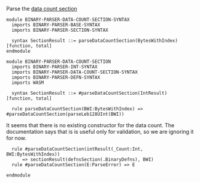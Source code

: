 Parse the [data count section](https://webassembly.github.io/spec/core/binary/modules.html#binary-datacountsec)

```k
module BINARY-PARSER-DATA-COUNT-SECTION-SYNTAX
  imports BINARY-PARSER-BASE-SYNTAX
  imports BINARY-PARSER-SECTION-SYNTAX

  syntax SectionResult ::= parseDataCountSection(BytesWithIndex)  [function, total]
endmodule

module BINARY-PARSER-DATA-COUNT-SECTION
  imports BINARY-PARSER-INT-SYNTAX
  imports BINARY-PARSER-DATA-COUNT-SECTION-SYNTAX
  imports BINARY-PARSER-DEFN-SYNTAX
  imports WASM

  syntax SectionResult ::= #parseDataCountSection(IntResult)  [function, total]

  rule parseDataCountSection(BWI:BytesWithIndex) => #parseDataCountSection(parseLeb128UInt(BWI))
```

It seems that there is no existing constructor for the data count. The
documentation says that is is useful only for validation, so we are ignoring it
for now.

```k
  rule #parseDataCountSection(intResult(_Count:Int, BWI:BytesWithIndex))
      => sectionResult(defnsSection(.BinaryDefns), BWI)
  rule #parseDataCountSection(E:ParseError) => E

endmodule

```
